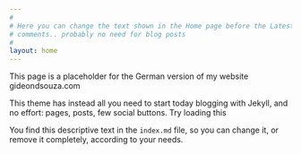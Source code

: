 ```yaml
---
#
# Here you can change the text shown in the Home page before the Latest Posts section.
# comments.. probably no need for blog posts
#
layout: home
---
```


This page is a placeholder for the German version of my website gideondsouza.com

This theme has instead all you need to start today blogging with Jekyll, and no effort: pages, posts, few social buttons. Try loading this 

You find this descriptive text in the `index.md` file, so you can change it, or remove it completely, according to your needs.
